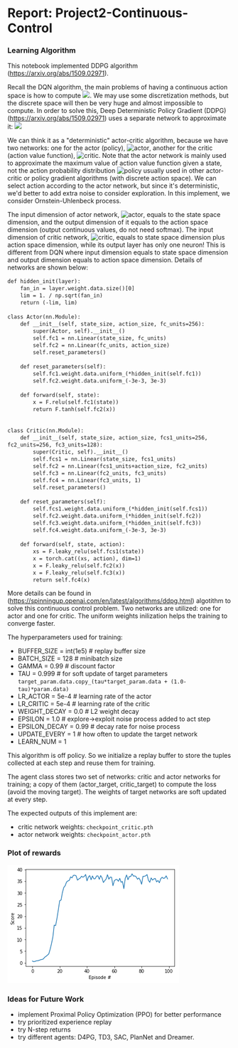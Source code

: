 # Report: Project2-Continuous-Control

### Learning Algorithm

This notebook implemented DDPG algorithm (https://arxiv.org/abs/1509.02971).

Recall the DQN algorithm, the main problems of having a continuous action space is how to compute ![](http://chart.apis.google.com/chart?cht=tx&chl=\max_aQ_{\phi}(s,a)). We may use some discretization methods, but the discrete space will then be very huge and almost impossible to compute. In order to solve this, Deep Deterministic Policy Gradient (DDPG) (https://arxiv.org/abs/1509.02971) uses a separate network to approximate it:
![](http://chart.apis.google.com/chart?cht=tx&chl=\mu_{\theta}(s)\approx\max_aQ_{\phi}(s,a))

We can think it as a "deterministic" actor-critic algorithm, because we have two networks: one for the actor (policy), ![actor], another for the critic (action value function), ![critic]. Note that the actor network is mainly used to approximate the maximum value of action value function given a state, not the action probability distribution ![policy] usually used in other actor-critic or policy gradient algorithms (with discrete action space). We can select action according to the actor network, but since it's deterministic, we'd better to add extra noise to consider exploration. In this implement, we consider Ornstein-Uhlenbeck process.

The input dimension of actor network, ![actor], equals to the state space dimension, and the output dimension of it equals to the action space dimension (output continuous values, do not need softmax). The input dimension of critic network, ![critic], equals to state space dimension plus action space dimension, while its output layer has only one neuron! This is different from DQN where input dimension equals to state space dimension and output dimension equals to action space dimension. Details of networks are shown below:

```
def hidden_init(layer):
    fan_in = layer.weight.data.size()[0]
    lim = 1. / np.sqrt(fan_in)
    return (-lim, lim)

class Actor(nn.Module):
    def __init__(self, state_size, action_size, fc_units=256):
        super(Actor, self).__init__()
        self.fc1 = nn.Linear(state_size, fc_units)
        self.fc2 = nn.Linear(fc_units, action_size)
        self.reset_parameters()

    def reset_parameters(self):
        self.fc1.weight.data.uniform_(*hidden_init(self.fc1))
        self.fc2.weight.data.uniform_(-3e-3, 3e-3)

    def forward(self, state):
        x = F.relu(self.fc1(state))
        return F.tanh(self.fc2(x))


class Critic(nn.Module):
    def __init__(self, state_size, action_size, fcs1_units=256, fc2_units=256, fc3_units=128):
        super(Critic, self).__init__()
        self.fcs1 = nn.Linear(state_size, fcs1_units)
        self.fc2 = nn.Linear(fcs1_units+action_size, fc2_units)
        self.fc3 = nn.Linear(fc2_units, fc3_units)
        self.fc4 = nn.Linear(fc3_units, 1)
        self.reset_parameters()

    def reset_parameters(self):
        self.fcs1.weight.data.uniform_(*hidden_init(self.fcs1))
        self.fc2.weight.data.uniform_(*hidden_init(self.fc2))
        self.fc3.weight.data.uniform_(*hidden_init(self.fc3))
        self.fc4.weight.data.uniform_(-3e-3, 3e-3)

    def forward(self, state, action):
        xs = F.leaky_relu(self.fcs1(state))
        x = torch.cat((xs, action), dim=1)
        x = F.leaky_relu(self.fc2(x))
        x = F.leaky_relu(self.fc3(x))
        return self.fc4(x)
```

More details can be found in  (https://spinningup.openai.com/en/latest/algorithms/ddpg.html) algotithm to solve this continuous control problem. Two networks are utilized: one for actor and one for critic. The uniform weights inilization helps the training to converge faster.

The hyperparameters used for training:
- BUFFER_SIZE = int(1e5)  # replay buffer size
- BATCH_SIZE = 128        # minibatch size
- GAMMA = 0.99            # discount factor
- TAU = 0.999             # for soft update of target parameters
`target_param.data.copy_(tau*target_param.data + (1.0-tau)*param.data)`
- LR_ACTOR = 5e-4         # learning rate of the actor
- LR_CRITIC = 5e-4        # learning rate of the critic
- WEIGHT_DECAY = 0.0      # L2 weight decay
- EPSILON = 1.0           # explore->exploit noise process added to act step
- EPSILON_DECAY = 0.99    # decay rate for noise process
- UPDATE_EVERY = 1        # how often to update the target network
- LEARN_NUM = 1

This algorithm is off policy. So we initialize a replay buffer to store the tuples collected at each step and reuse them for training.

The agent class stores two set of networks: critic and actor networks for training; a copy of them (actor_target, critic_target) to compute the loss (avoid the moving target). The weights of target networks are soft updated at every step.

The expected outputs of this implement are:
- critic network weights: `checkpoint_critic.pth`
- actor network weights: `checkpoint_actor.pth`

### Plot of rewards
![Image description](download.png)

### Ideas for Future Work
- implement Proximal Policy Optimization (PPO) for better performance
- try prioritized experience replay
- try N-step returns
- try different agents: D4PG, TD3, SAC, PlanNet and Dreamer.



[actor]:http://chart.apis.google.com/chart?cht=tx&chl=\mu_{\theta}
[critic]:http://chart.apis.google.com/chart?cht=tx&chl=Q_{\phi}(s,a)
[policy]:http://chart.apis.google.com/chart?cht=tx&chl=\pi(a|s)
